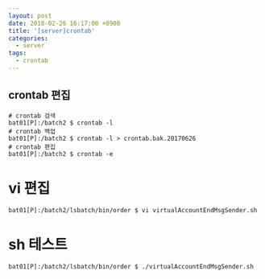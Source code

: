 ```yaml
---
layout: post
date: 2018-02-26 16:17:00 +0900
title: '[server]crontab'
categories:
  - server
tags:
  - crontab
---
```


## crontab 편집

```
# crontab 검색
bat01[P]:/batch2 $ crontab -l
# crontab 백업
bat01[P]:/batch2 $ crontab -l > crontab.bak.20170626
# crontab 편집
bat01[P]:/batch2 $ crontab -e
```

# vi 편집

```
bat01[P]:/batch2/lsbatch/bin/order $ vi virtualAccountEndMsgSender.sh
```

# sh 테스트

```
bat01[P]:/batch2/lsbatch/bin/order $ ./virtualAccountEndMsgSender.sh
```
